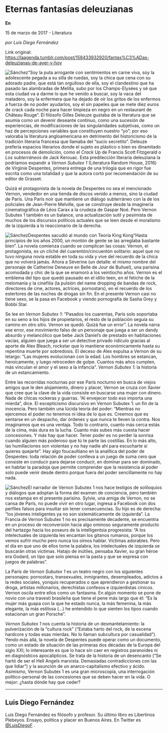 # Eternas fantasías deleuzianas

**En**

15 de marzo de 2017 - Literatura

_por Luis Diego Fernández_

Link original: https://laagenda.tumblr.com/post/158433932920/fantas%C3%ADas-deleuzianas-de-ayer-y-hoy

![Sánchez](https://64.media.tumblr.com/67e8123e858a83402d1affb394ba220f/tumblr_inline_pjzwgwKn961t6q87u_500.jpg)“Soy la puta arrogante con sentimientos en carne viva, soy la adolescente pegada a su silla de ruedas, soy la chica que cena con su adorado padre, que está tan orgulloso de ella, soy el clandestino que ha pasado las alambradas de Melilla, subo por los Champs-Elysées y sé que esta ciudad va a darme lo que he venido a buscar, soy la vaca del matadero, soy la enfermera que ha dejado de oír los gritos de los enfermos a fuerza de no poder ayudarlos, soy el sin papeles que se mete diez euros de crack cada noche para hacer limpieza en negro en un restaurant de Château Rouge”. El filósofo Gilles Deleuze gustaba de la literatura que se asumía como un devenir deseante continuo, como una sucesión de experiencias, de modificaciones de las singularidades subjetivas, como un haz de percepciones variables que constituyen nuestro “yo”; por eso valoraba la literatura angloamericana en detrimento del historicismo de la tradición literaria francesa que llamaba del “sucio secretito”. Deleuze prefería espacios literarios donde el sujeto es plástico o bien es dinamitado en procesos de demolición, como el *Crack Up* de Francis Scott Fitzgerald o *Los subterráneos* de Jack Kerouac. Esta predilección literaria deleuziana la podríamos expandir a *Vernon Subutex 1* (Literatura Random House, 2016) de Virginie Despentes, primera entrega de una trilogía que en rigor fue escrita como una totalidad y que la autora cortó por recomendación de su editor de Grasset. 


Quizá el protagonista de la novela de Despentes no sea el mencionado Vernon, vendedor en una tienda de discos venido a menos, sino la ciudad de París. Una París noir que mantiene un diálogo subterráneo con la de los policiales de Jean-Pierre Melville, que se construye desde la imaginería cinematográfica de Léos Carax a la crudeza de Gaspar Noé. Pero Vernon Subutex 1 también es un balance, una actualización sutil y pesimista de muchos de los discursos políticos actuales que se leen desde el moralismo de la izquierda a lo reaccionario de la derecha.


![Sánchez](https://64.media.tumblr.com/67e8123e858a83402d1affb394ba220f/tumblr_inline_pjzwgwKn961t6q87u_500.jpg)Despentes sacudió al mundo con Teoría King Kong“Hasta principios de los años 2000, un montón de gente se las arreglaba bastante bien”. La novela comienza cuando se complican las cosas: Vernon, el protagonista, es un cliché del cuarentón/cincuentón solitario: aquel que no tuvo ninguna novia estable en toda su vida y vive del recuerdo de la chica que no volverá jamás. Añora a Séverine (un detalle: el mismo nombre del personaje de Catherine Deneuve en Belle de Jour de Buñuel), una parisina acomodada y chic de la que se enamoró a los veintiocho años. Vernon es el emblema del tipo que quedó pausado en el idilio teen, en el fetiche de la melomanía y la cinefilia (la pulsión del name dropping de bandas de rock, directores de cine, actores, actrices, pornostars), en el recuerdo de los estertores de las noches de drogas sin fin. En el presente Vernon casi no tiene sexo, se la pasa en Facebook y viendo pornografía de Sasha Grey y Bobbi Star.


Se lee en *Vernon Subutex 1*: “Pasados los cuarentas, París solo soportaba en su seno a los hijos de propietarios, el resto de la población seguía su camino en otro sitio. Vernon se quedó. Quizá fue un error”. La novela narra ese error, ese movimiento falso de un personaje que juega a ser un dandy absurdo y melancólico que bebe Jack Daniel’s de prestado en habitaciones vacías, alguien que juega a ser un detective privado ridículo gracias al aporte de Alex Bleach, rockstar que lo mantiene económicamente hasta su repentina muerte por sobredosis. El deceso de Alex expulsa a Vernon de su letargo: “Las mujeres evolucionan con la edad. Los hombres se estancan, heroicamente, y luego retroceden de golpe. Cuantos más años cumplen, más vinculan el amor y el sexo a la infancia”. *Vernon Subutex 1*: la historia de un estancamiento.


Entre las recorridas nocturnas por ese París nocturno en busca de viejos amigos que le den alojamiento, dinero y placer, Vernon se cruza con Xavier que cree que la clave de la vida consiste en buscarse una mujer con dinero. Nada de chicas rockeras y guarras. “Al envejecer todo eso importa una mierda”, dice. El escepticismo discursivo en Vernon Subutex 1: un fin de la inocencia. Pero también una lúcida teoría del poder: “Mientras no ejercemos el poder no tenemos ni idea de lo que es. Creemos que es sentarse en un despacho, dar órdenes y que nunca te lleven la contra. Nos imaginamos que es una ventaja. Todo lo contrario, cuanto más cerca estás de la cima, más dura es la lucha. Cuanto más subes más cuesta hacer concesiones. Y más hay que hacer. Tener poder es no perder la sonrisa cuando alguien más poderoso que tú te parte las costillas. En lo más alto, las humillaciones son violentas y no hay nadie ahí para escucharte si quieres quejarte”. Hay algo foucaultiano en la analítica del poder de Despentes: toda relación de poder conlleva a un juego de suma cero que consiste en conducir para dejarse conducir, en dominar para ser dominado, en habitar la paradoja que permite comprender que la resistencia al poder solo puede venir desde dentro porque fuera del poder sencillamente no hay nada. 


![Sánchez](https://64.media.tumblr.com/3b559f22d70f79684f4ae93dfaec368b/tumblr_inline_pjzwgxDf7Y1t6q87u_250.jpg)El narrador de Vernon Subutex 1 nos hace testigos de soliloquios y diálogos que adoptan la forma del examen de conciencia, pero también nos estampa en el presente parisino. Sylvie, una amiga de Vernon, no se cansa de París, no puede vivir en otro lugar, ingresa a Facebook con dos perfiles falsos para insultar sin tener consecuencias. Su hijo es de derecha: “los jóvenes inteligentes ya no son sistemáticamente de izquierda”. La Francia de Vernon Subutex 1 no es precisamente decadente, se encuentra en un proceso de reconversión hacia algo ominoso seguramente producto del hartazgo hacia los poseurs de la intelligentsia progresista: “A los intelectuales de izquierda les encantan los gitanos rumanos, porque los vemos sufrir mucho pero nunca los oímos hablar. Víctimas adorables. Pero el día en que uno de ellos tome la palabra, los intelectuales de izquierda se buscarán otras víctimas. Hatajo de inútiles, pensaba Xavier, su gran héroe era Godard, un tipo que solo piensa en la pasta y que se expresa con juegos de palabras”. 


La París de *Vernon Subutex 1* es un teatro negro con los siguientes personajes: pornostars, transexuales, inmigrantes, desempleados, adictos a la redes sociales, yonquis recuperados o que aprendieron a gestionar su droga, artistas millonarios, derechistas confesos e izquierdistas cínicos. Vernon oscila entre ellos como un fantasma. En algún momento se pone de novio con una travesti brasileña que tiene el pene más largo que él: “Es la mujer más guapa con la que he estado nunca, la más femenina, la más elegante, la más estilosa (…) he entendido lo que sienten los tipos cuando estacionan un gran Porsche”. 


*Vernon Subutex 1* nos cuenta la historia de un desmantelamiento: la pulverización de la “cultura rock” (“Estaba harto del rock, de la escena hardcore y todas esas mierdas. No lo llaman subcultura por casualidad”). Yendo más allá, la novela de Despentes puede operar como un documento, como un estado de situación de las primeras dos décadas de la Europa del siglo XXI; lo interesante es que lo hace sin caer en registros paranoides ni en diagnósticos apocalípticos. Se trata de la historia de un desencanto (“Se hartó de ser el Hell Angels marxista. Demasiadas contradicciones con las que lidiar”) y la asunción de un anarco-capitalismo efectivo y ácido. Asimismo, Vernon Subutex 1 es una gran microscopía, una interrogación político-personal de las concesiones que se deben hacer en la vida. O mejor: ¿hasta dónde hay que ceder? 




---

Luis Diego Fernández
--------------------

Luis Diego Fernández es filósofo y profesor. Su último libro es Libertinos Plebeyos. Ensayo, política y placer en Buenos Aires. En Twitter es [@LuisDiegoF](https://twitter.com/LuisDiegoF) .


